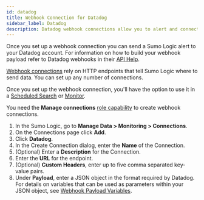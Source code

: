 ```yaml
---
id: datadog
title: Webhook Connection for Datadog
sidebar_label: Datadog
description: Datadog webhook connections allow you to alert and connect to your Datadog services from Sumo Logic alert results.
---
```


Once you set up a webhook connection you can send a Sumo Logic alert to your Datadog account. For information on how to build your webhook
payload refer to Datadog webhooks in their [API Help](http://docs.datadoghq.com/integrations/webhooks/).

[Webhook connections](set-up-webhook-connections.md) rely on HTTP endpoints that tell Sumo Logic where to send data. You can set up any number of connections.

Once you set up the webhook connection, you'll have the option to use it in a [Scheduled Search](schedule-searches-webhook-connections.md) or [Monitor](/docs/alerts/monitors).

You need the **Manage connections** [role capability](../../users-roles/roles/role-capabilities.md) to create webhook connections.

1. In the Sumo Logic, go to **Manage Data \> Monitoring \> Connections**.
1. On the Connections page click **Add**.
1. Click **Datadog**.
1. In the Create Connection dialog, enter the **Name** of the Connection.
1. (Optional) Enter a **Description** for the Connection.
1. Enter the **URL** for the endpoint.
1. (Optional) **Custom Headers**, enter up to five comma separated key-value pairs.
1. Under **Payload**, enter a JSON object in the format required by Datadog. For details on variables that can be used as parameters within your JSON object, see [Webhook Payload Variables](set-up-webhook-connections.md). 
